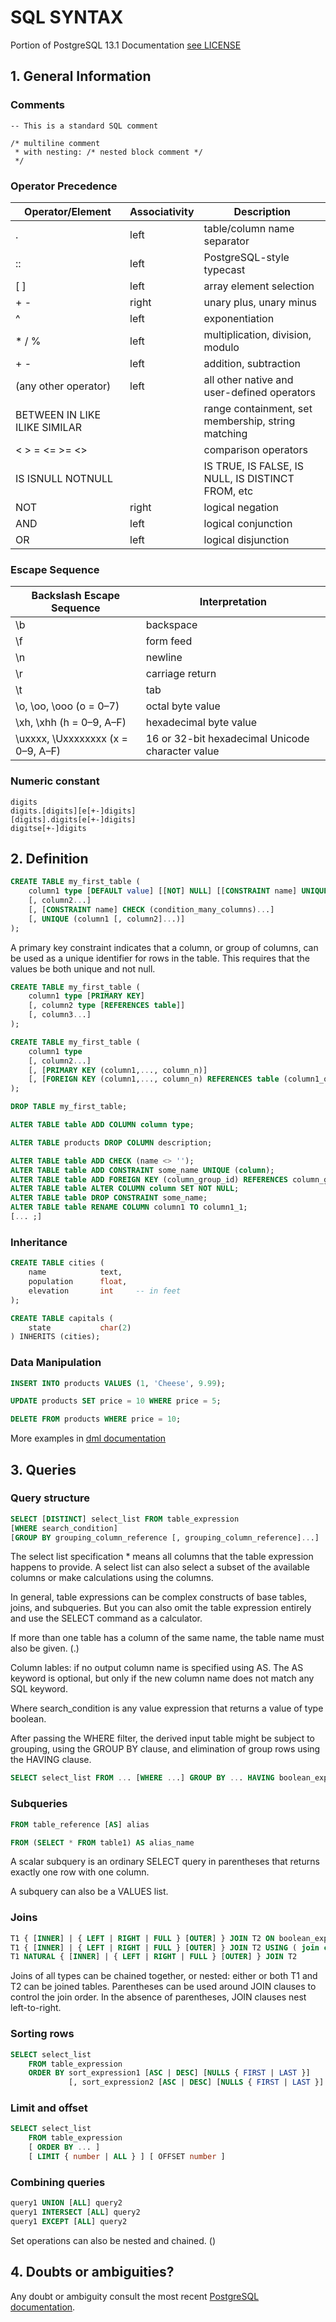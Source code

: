 # SQL SYNTAX
Portion of PostgreSQL 13.1 Documentation [see LICENSE](LICENSE.md)

## 1. General Information


### Comments
```
-- This is a standard SQL comment
```

```
/* multiline comment
 * with nesting: /* nested block comment */
 */
```

### Operator Precedence

Operator/Element | Associativity | Description
-----------------|---------------|------------
. | left | table/column name separator
:: | left | PostgreSQL-style typecast
[ ] | left | array element selection
+ - | right | unary plus, unary minus
^ | left | exponentiation
* / % | left | multiplication, division, modulo
+ - | left | addition, subtraction
(any other operator) | left | all other native and user-defined operators
BETWEEN IN LIKE ILIKE SIMILAR | | range containment, set membership, string matching
< > = <= >= <> | | comparison operators
IS ISNULL NOTNULL | | IS TRUE, IS FALSE, IS NULL, IS DISTINCT FROM, etc
NOT | right | logical negation
AND | left | logical conjunction
OR | left | logical disjunction


### Escape Sequence
Backslash Escape Sequence | Interpretation
--------------------------|---------------
\b | backspace
\f | form feed
\n | newline
\r | carriage return
\t | tab
\o, \oo, \ooo (o = 0–7) | octal byte value
\xh, \xhh (h = 0–9, A–F) | hexadecimal byte value
\uxxxx, \Uxxxxxxxx (x = 0–9, A–F) | 16 or 32-bit hexadecimal Unicode character value

### Numeric constant

```
digits
digits.[digits][e[+-]digits]
[digits].digits[e[+-]digits]
digitse[+-]digits
```

## 2. Definition

```sql
CREATE TABLE my_first_table (
    column1 type [DEFAULT value] [[NOT] NULL] [[CONSTRAINT name] UNIQUE] [[CONSTRAINT name] CHECK (condition_column1)]
    [, column2...]
    [, [CONSTRAINT name] CHECK (condition_many_columns)...]
    [, UNIQUE (column1 [, column2]...)]
);
```
A primary key constraint indicates that a column, or group of columns, can be used as a unique identifier for rows in the table. This requires that the values be both unique and not null.

```sql
CREATE TABLE my_first_table (
    column1 type [PRIMARY KEY]
    [, column2 type [REFERENCES table]]
    [, column3...]
);
```

```sql
CREATE TABLE my_first_table (
    column1 type
    [, column2...]
    [, [PRIMARY KEY (column1,..., column_n)]
    [, [FOREIGN KEY (column1,..., column_n) REFERENCES table (column1_other,..., column_n_other)]
);
```

```sql
DROP TABLE my_first_table;
```

```sql
ALTER TABLE table ADD COLUMN column type;
```

```sql
ALTER TABLE products DROP COLUMN description;
```

```sql
ALTER TABLE table ADD CHECK (name <> '');
ALTER TABLE table ADD CONSTRAINT some_name UNIQUE (column);
ALTER TABLE table ADD FOREIGN KEY (column_group_id) REFERENCES column_groups;
ALTER TABLE table ALTER COLUMN column SET NOT NULL;
ALTER TABLE table DROP CONSTRAINT some_name;
ALTER TABLE table RENAME COLUMN column1 TO column1_1;
[... ;]
```

### Inheritance

```sql
CREATE TABLE cities (
    name            text,
    population      float,
    elevation       int     -- in feet
);

CREATE TABLE capitals (
    state           char(2)
) INHERITS (cities);
```

### Data Manipulation

```sql
INSERT INTO products VALUES (1, 'Cheese', 9.99);
```

```sql
UPDATE products SET price = 10 WHERE price = 5;
```

```sql
DELETE FROM products WHERE price = 10;
```

More examples in [dml documentation](https://www.postgresql.org/docs/current/dml.html)

## 3. Queries

### Query structure

```sql
SELECT [DISTINCT] select_list FROM table_expression 
[WHERE search_condition] 
[GROUP BY grouping_column_reference [, grouping_column_reference]...]
```

The select list specification * means all columns that the table expression happens to provide. A select list can also select a subset of the available columns or make calculations using the columns.

In general, table expressions can be complex constructs of base tables, joins, and subqueries. But you can also omit the table expression entirely and use the SELECT command as a calculator.

If more than one table has a column of the same name, the table name must also be given. (.)

Column lables: if no output column name is specified using AS. The AS keyword is optional, but only if the new column name does not match any SQL keyword.

Where search_condition is any value expression that returns a value of type boolean.

After passing the WHERE filter, the derived input table might be subject to grouping, using the GROUP BY clause, and elimination of group rows using the HAVING clause.

```sql
SELECT select_list FROM ... [WHERE ...] GROUP BY ... HAVING boolean_expression
```

### Subqueries

```sql
FROM table_reference [AS] alias
```

```sql
FROM (SELECT * FROM table1) AS alias_name
```

A scalar subquery is an ordinary SELECT query in parentheses that returns exactly one row with one column.

A subquery can also be a VALUES list.

### Joins

```sql
T1 { [INNER] | { LEFT | RIGHT | FULL } [OUTER] } JOIN T2 ON boolean_expression
T1 { [INNER] | { LEFT | RIGHT | FULL } [OUTER] } JOIN T2 USING ( join column list )
T1 NATURAL { [INNER] | { LEFT | RIGHT | FULL } [OUTER] } JOIN T2
```

Joins of all types can be chained together, or nested: either or both T1 and T2 can be joined tables. Parentheses can be used around JOIN clauses to control the join order. In the absence of parentheses, JOIN clauses nest left-to-right.

### Sorting rows

```sql
SELECT select_list
    FROM table_expression
    ORDER BY sort_expression1 [ASC | DESC] [NULLS { FIRST | LAST }]
             [, sort_expression2 [ASC | DESC] [NULLS { FIRST | LAST }] ...]
```

### Limit and offset

```sql
SELECT select_list
    FROM table_expression
    [ ORDER BY ... ]
    [ LIMIT { number | ALL } ] [ OFFSET number ]
```

### Combining queries

```sql
query1 UNION [ALL] query2
query1 INTERSECT [ALL] query2
query1 EXCEPT [ALL] query2
```
 Set operations can also be nested and chained. ()
 
 
## 4. Doubts or ambiguities?
Any doubt or ambiguity consult the most recent [PostgreSQL documentation](https://www.postgresql.org/docs/current/sql.html). 


